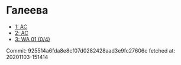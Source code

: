 # Галеева
- [1: AC](1.md)
- [2: AC](2.md)
- [3: WA 01 (0/4)](3.md)

Commit: 925514a6fda8e8cf07d0282428aad3e9fc27606c
 fetched at: 20201103-151414
